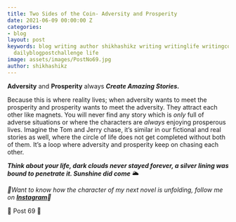 ```yaml
---
title: Two Sides of the Coin- Adversity and Prosperity
date: 2021-06-09 00:00:00 Z
categories:
- blog
layout: post
keywords: blog writing author shikhashikz writing writinglife writingcommunity dailyblogpost
  dailyblogpostchallenge life
image: assets/images/PostNo69.jpg
author: shikhashikz
---
```


**Adversity** and **Prosperity** always ***Create Amazing Stories.*** 

Because this is where reality lives; when adversity wants to meet the prosperity and prosperity wants to meet the adversity. They attract each other like magnets. You will never find any story which is *only* full of adverse situations or where the characters are *always* enjoying prosperous lives. Imagine the Tom and Jerry chase, it’s similar in our fictional and real stories as well, where the circle of life does not get completed without both of them. It’s a loop where adversity and prosperity keep on chasing each other. 

***Think about your life, dark clouds never stayed forever, a silver lining was bound to penetrate it. Sunshine did come*** 🌥️

*🎺Want to know how the character of my next novel is unfolding, follow me on **[Instagram](https://www.instagram.com/novelistinaction/)**🎺*

 🌼 Post 69 🌼
